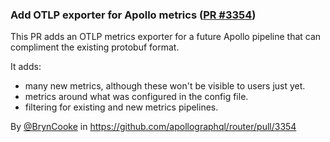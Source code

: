 ### Add OTLP exporter for Apollo metrics ([PR #3354](https://github.com/apollographql/router/pull/3354))

This PR adds an OTLP metrics exporter for a future Apollo pipeline that can compliment the existing protobuf format.

It adds:
* many new metrics, although these won't be visible to users just yet.
* metrics around what was configured in the config file.
* filtering for existing and new metrics pipelines.

By [@BrynCooke](https://github.com/BrynCooke) in https://github.com/apollographql/router/pull/3354